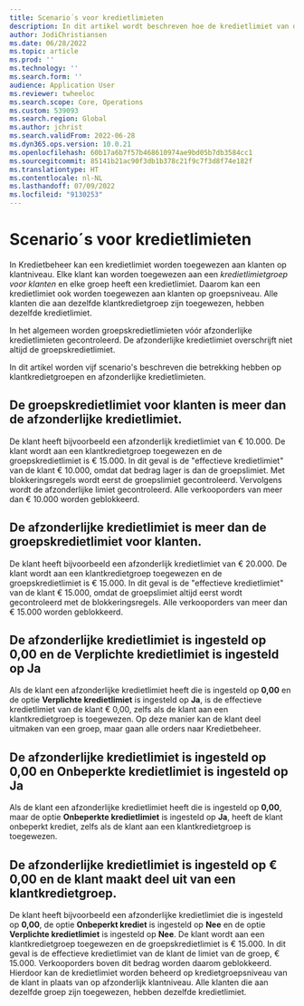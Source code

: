 ```yaml
---
title: Scenario´s voor kredietlimieten
description: In dit artikel wordt beschreven hoe de kredietlimiet van de klant wordt gecontroleerd wanneer de klant tot een kredietlimietgroep voor klanten behoort.
author: JodiChristiansen
ms.date: 06/28/2022
ms.topic: article
ms.prod: ''
ms.technology: ''
ms.search.form: ''
audience: Application User
ms.reviewer: twheeloc
ms.search.scope: Core, Operations
ms.custom: 539093
ms.search.region: Global
ms.author: jchrist
ms.search.validFrom: 2022-06-28
ms.dyn365.ops.version: 10.0.21
ms.openlocfilehash: 60b17a6b7f57b468610974ae9bd05b7db3584cc1
ms.sourcegitcommit: 85141b21ac90f3db1b378c21f9c7f3d8f74e182f
ms.translationtype: HT
ms.contentlocale: nl-NL
ms.lasthandoff: 07/09/2022
ms.locfileid: "9130253"
---
```

# <a name="credit-limit-scenarios"></a>Scenario´s voor kredietlimieten

In Kredietbeheer kan een kredietlimiet worden toegewezen aan klanten op klantniveau. Elke klant kan worden toegewezen aan een *kredietlimietgroep voor klanten* en elke groep heeft een kredietlimiet. Daarom kan een kredietlimiet ook worden toegewezen aan klanten op groepsniveau. Alle klanten die aan dezelfde klantkredietgroep zijn toegewezen, hebben dezelfde kredietlimiet.

In het algemeen worden groepskredietlimieten vóór afzonderlijke kredietlimieten gecontroleerd. De afzonderlijke kredietlimiet overschrijft niet altijd de groepskredietlimiet.

In dit artikel worden vijf scenario's beschreven die betrekking hebben op klantkredietgroepen en afzonderlijke kredietlimieten.

## <a name="the-customer-group-credit-limit-is-more-than-the-individual-credit-limit"></a>De groepskredietlimiet voor klanten is meer dan de afzonderlijke kredietlimiet.

De klant heeft bijvoorbeeld een afzonderlijk kredietlimiet van € 10.000. De klant wordt aan een klantkredietgroep toegewezen en de groepskredietlimiet is € 15.000. In dit geval is de "effectieve kredietlimiet" van de klant € 10.000, omdat dat bedrag lager is dan de groepslimiet. Met blokkeringsregels wordt eerst de groepslimiet gecontroleerd. Vervolgens wordt de afzonderlijke limiet gecontroleerd. Alle verkooporders van meer dan € 10.000 worden geblokkeerd.

## <a name="the-individual-credit-limit-is-more-than-the-customer-group-credit-limit"></a>De afzonderlijke kredietlimiet is meer dan de groepskredietlimiet voor klanten.

De klant heeft bijvoorbeeld een afzonderlijk kredietlimiet van € 20.000. De klant wordt aan een klantkredietgroep toegewezen en de groepskredietlimiet is € 15.000. In dit geval is de "effectieve kredietlimiet" van de klant € 15.000, omdat de groepslimiet altijd eerst wordt gecontroleerd met de blokkeringsregels. Alle verkooporders van meer dan € 15.000 worden geblokkeerd.

## <a name="the-individual-credit-limit-is-set-to-000-and-mandatory-credit-limit-is-set-to-yes"></a>De afzonderlijke kredietlimiet is ingesteld op 0,00 en de Verplichte kredietlimiet is ingesteld op Ja

Als de klant een afzonderlijke kredietlimiet heeft die is ingesteld op **0,00** en de optie **Verplichte kredietlimiet** is ingesteld op **Ja**, is de effectieve kredietlimiet van de klant € 0,00, zelfs als de klant aan een klantkredietgroep is toegewezen. Op deze manier kan de klant deel uitmaken van een groep, maar gaan alle orders naar Kredietbeheer.

## <a name="the-individual-credit-limit-is-set-to-000-and-unlimited-credit-limit-is-set-to-yes"></a>De afzonderlijke kredietlimiet is ingesteld op 0,00 en Onbeperkte kredietlimiet is ingesteld op Ja

Als de klant een afzonderlijke kredietlimiet heeft die is ingesteld op **0,00**, maar de optie **Onbeperkte kredietlimiet** is ingesteld op **Ja**, heeft de klant onbeperkt krediet, zelfs als de klant aan een klantkredietgroep is toegewezen.

## <a name="the-individual-credit-limit-is-set-to-000-and-the-customer-is-part-of-a-customer-credit-group"></a>De afzonderlijke kredietlimiet is ingesteld op € 0,00 en de klant maakt deel uit van een klantkredietgroep.

De klant heeft bijvoorbeeld een afzonderlijke kredietlimiet die is ingesteld op **0,00**, de optie **Onbeperkt krediet** is ingesteld op **Nee** en de optie **Verplichte kredietlimiet** is ingesteld op **Nee**. De klant wordt aan een klantkredietgroep toegewezen en de groepskredietlimiet is € 15.000. In dit geval is de effectieve kredietlimiet van de klant de limiet van de groep, € 15.000. Verkooporders boven dit bedrag worden daarom geblokkeerd. Hierdoor kan de kredietlimiet worden beheerd op kredietgroepsniveau van de klant in plaats van op afzonderlijk klantniveau. Alle klanten die aan dezelfde groep zijn toegewezen, hebben dezelfde kredietlimiet.
